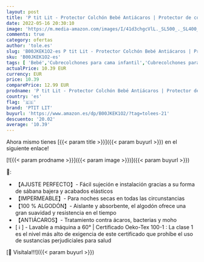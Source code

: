 ```yaml
---
layout: post
title: 'P tit Lit - Protector Colchón Bebé Antiácaros | Protector de colchón impermeable 60x120 cm | 100% rizo de algodón | Absorbente y Silencioso | OekoTex®'
date: 2022-05-16 20:30:10
image: 'https://m.media-amazon.com/images/I/41d3chgcVlL._SL500_._SL400_.jpg'
comments: true
category: ofertas
author: 'tole.es'
slug: 'B00JKEK1O2-es P tit Lit - Protector Colchón Bebé Antiácaros | Protector...'
sku: 'B00JKEK1O2-es'
tags: [ 'Bebé','Cubrecolchones para cama infantil','Cubrecolchones para capazos','Cubrecolchones para cunas','Dormitorio','Ropa de cama','Ropa de cama infantil','Ropa de cama para capazos','Ropa de cama para cunas','bebé','ptit lit','🇪🇸', ]
actualPrice: 10.39 EUR
currency: EUR
price: 10.39
comparePrice: 12.99 EUR
prodname: 'P tit Lit - Protector Colchón Bebé Antiácaros | Protector de colchón impermeable 60x120 cm | 100% rizo de algodón | Absorbente y Silencioso | OekoTex®'
country: 'es'
flag: '🇪🇸'
brand: 'PTIT LIT'
buyurl: 'https://www.amazon.es/dp/B00JKEK1O2/?tag=tolees-21'
descuento: '20.02'
average: '10.39'
---
```


Ahora mismo tienes [{{< param title >}}]({{< param buyurl >}}) en el siguiente enlace!

[![{{< param prodname >}}]({{< param image >}})]({{< param buyurl >}})

🔎:

- 【AJUSTE PERFECTO】- Fácil sujeción e instalación gracias a su forma de sábana bajera y acabados elásticos
- 【IMPERMEABLE】- Para noches secas en todas las circunstancias
- 【100 % ALGODÓN】- Aislante y absorbente, el algodón ofrece una gran suavidad y resistencia en el tiempo
- 【ANTIÁCAROS】- Tratamiento contra ácaros, bacterias y moho
- [ ℹ ] - Lavable a máquina a 60° | Certificado Oeko-Tex 100-1 : La clase 1 es el nivel más alto de exigencia de este certificado que prohíbe el uso de sustancias perjudiciales para salud

[🛒 Visítala!!!]({{< param buyurl >}})
